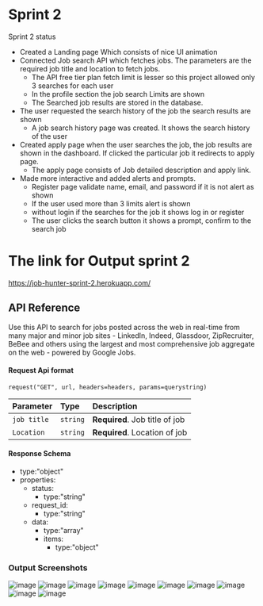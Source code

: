 # Sprint 2
Sprint 2 status
- Created a Landing page Which consists of nice UI animation
- Connected Job search API which fetches jobs. The parameters are the required job title and location to fetch jobs.
  - The API free tier plan fetch limit is lesser so this project allowed only 3 searches for each user
  - In the profile section the job search Limits are shown
  - The Searched job results are stored in the database.
- The user requested the search history of the job the search results are shown
  - A job search history page was created. It shows the search history of the user
- Created apply page when the user searches the job, the job results are shown in the dashboard. If clicked the particular job it redirects to apply page.
  - The apply page consists of Job detailed description and apply link.
- Made more interactive and added alerts and prompts.
  - Register page validate name, email, and password if it is not alert as shown
  - If the user used more than 3 limits alert is shown
  - without login if the searches for the job it shows log in or register
  - The user clicks the search button it shows a prompt, confirm to the search job

# The link for Output sprint 2 
https://job-hunter-sprint-2.herokuapp.com/



## API Reference

Use this API to search for jobs posted across the web in real-time from many major and minor job sites - LinkedIn, Indeed, Glassdoor, ZipRecruiter, BeBee and others using the largest and most comprehensive job aggregate on the web - powered by Google Jobs.

#### Request Api format

```http
request("GET", url, headers=headers, params=querystring)
```

| Parameter | Type     | Description                       |
| :-------- | :------- | :-------------------------------- |
|`job title`| `string` | **Required**. Job title of job |
|`Location`| `string` | **Required**. Location of job |


#### Response Schema
- type:"object"
- properties:
  - status:
    - type:"string"
  - request_id:
    - type:"string"
  - data:
    - type:"array"
    - items:
      - type:"object"


### Output Screenshots 

![image](output/ds1.jpg)
![image](output/ds2.jpg)
![image](output/ds3.jpg)
![image](output/ds4.jpg)
![image](output/ds5.jpg)
![image](output/ds6.jpg)
![image](output/ds7.jpg)
![image](output/ds8.jpg)
![image](output/ds9.jpg)
![image](output/ds10.jpg)
